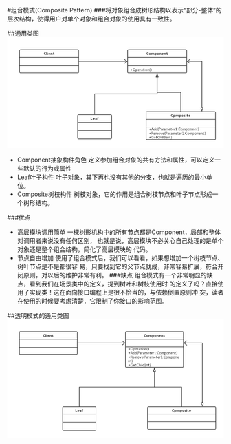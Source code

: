 #组合模式(Composite Pattern)
###将对象组合成树形结构以表示“部分-整体”的层次结构，使得用户对单个对象和组合对象的使用具有一致性。

##通用类图
![avatar](组合模式通用类图.png)

- Component抽象构件角色
定义参加组合对象的共有方法和属性，可以定义一些默认的行为或属性
- Leaf叶子构件
叶子对象，其下再也没有其他的分支，也就是遍历的最小单位。
- Composite树枝构件
树枝对象，它的作用是组合树枝节点和叶子节点形成一个树形结构。


###优点
- 高层模块调用简单
一棵树形机构中的所有节点都是Component，局部和整体对调用者来说没有任何区别，
也就是说，高层模块不必关心自己处理的是单个对象还是整个组合结构，简化了高层模块的
代码。
- 节点自由增加
使用了组合模式后，我们可以看看，如果想增加一个树枝节点、树叶节点是不是都很容
易，只要找到它的父节点就成，非常容易扩展，符合开闭原则，对以后的维护非常有利。
###缺点
组合模式有一个非常明显的缺点，看到我们在场景类中的定义，提到树叶和树枝使用时
的定义了吗？直接使用了实现类！这在面向接口编程上是很不恰当的，与依赖倒置原则冲
突，读者在使用的时候要考虑清楚，它限制了你接口的影响范围。


##透明模式的通用类图
![avatar](透明模式的通用类图.png)

